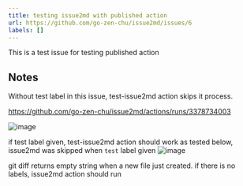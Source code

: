```yaml
---
title: testing issue2md with published action
url: https://github.com/go-zen-chu/issue2md/issues/6
labels: []
---
```

This is a test issue for testing published action
## Notes

Without test label in this issue, test-issue2md action skips it process.

https://github.com/go-zen-chu/issue2md/actions/runs/3378734003

![image](https://user-images.githubusercontent.com/1454332/199526928-ac6547bd-b61b-42ae-9fb8-e27cfedcfe5d.png)

if test label given, test-issue2md action should work
as tested below, issue2md was skipped when `test` label given
![image](https://user-images.githubusercontent.com/1454332/199656264-add2a1af-af59-4e1d-ae59-2bf2adbc0024.png)

git diff returns empty string when a new file just created.
if there is no labels, issue2md action should run
